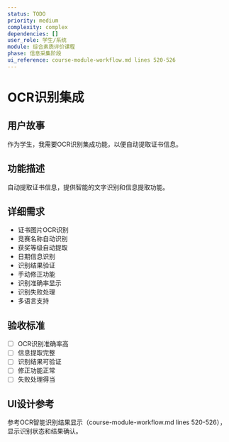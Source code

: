 ```yaml
---
status: TODO
priority: medium
complexity: complex
dependencies: []
user_role: 学生/系统
module: 综合素质评价课程
phase: 信息采集阶段
ui_reference: course-module-workflow.md lines 520-526
---
```


# OCR识别集成

## 用户故事
作为学生，我需要OCR识别集成功能，以便自动提取证书信息。

## 功能描述
自动提取证书信息，提供智能的文字识别和信息提取功能。

## 详细需求
- 证书图片OCR识别
- 竞赛名称自动识别
- 获奖等级自动提取
- 日期信息识别
- 识别结果验证
- 手动修正功能
- 识别准确率显示
- 识别失败处理
- 多语言支持

## 验收标准
- [ ] OCR识别准确率高
- [ ] 信息提取完整
- [ ] 识别结果可验证
- [ ] 修正功能正常
- [ ] 失败处理得当

## UI设计参考
参考OCR智能识别结果显示（course-module-workflow.md lines 520-526），显示识别状态和结果确认。